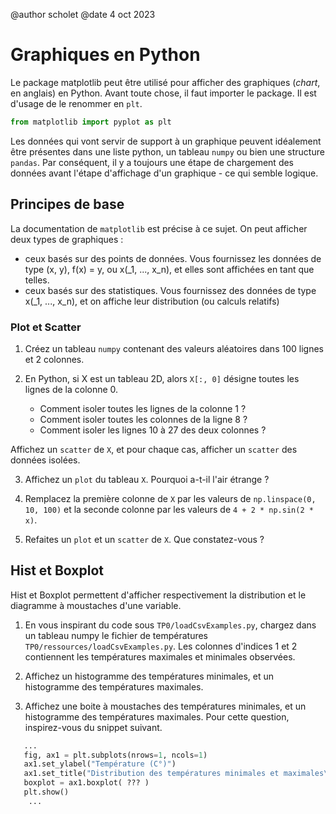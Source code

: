 @author scholet @date 4 oct 2023

# Graphiques en Python

Le package matplotlib peut être utilisé pour afficher des graphiques (_chart_, en anglais) en Python. Avant toute chose, il faut importer le package. Il est d'usage de le renommer en `plt`.

```python
from matplotlib import pyplot as plt
```

Les données qui vont servir de support à un graphique peuvent idéalement être présentes dans une liste python, un tableau `numpy` ou bien une structure `pandas`. Par conséquent, il y a toujours une étape de chargement des données avant l'étape d'affichage d'un graphique - ce qui semble logique.

## Principes de base

La documentation de `matplotlib` est précise à ce sujet. On peut afficher deux types de graphiques : 
* ceux basés sur des points de données. Vous fournissez les données de type (x, y), f(x) = y, ou x(_1, ..., x_n), et elles sont affichées en tant que telles.
* ceux basés sur des statistiques. Vous fournissez des données de type x(_1, ..., x_n), et on affiche leur distribution (ou calculs relatifs)

### Plot et Scatter

1. Créez un tableau `numpy` contenant des valeurs aléatoires dans 100 lignes et 2 colonnes.

2. En Python, si X est un tableau 2D, alors `X[:, 0]` désigne toutes les lignes de la colonne 0.
   * Comment isoler toutes les lignes de la colonne 1 ?
   * Comment isoler toutes les colonnes de la ligne 8 ?
   * Comment isoler les lignes 10 à 27 des deux colonnes ?

Affichez un `scatter` de `X`, et pour chaque cas, afficher un `scatter` des données isolées.

3. Affichez un `plot` du tableau `X`. Pourquoi a-t-il l'air étrange ?

4. Remplacez la première colonne de `X` par les valeurs de `np.linspace(0, 10, 100)` et la seconde colonne par les valeurs de `4 + 2 * np.sin(2 * x)`.

5. Refaites un `plot` et un `scatter` de `X`. Que constatez-vous ?

## Hist et Boxplot

Hist et Boxplot permettent d'afficher respectivement la distribution et le diagramme à moustaches d'une variable.

1. En vous inspirant du code sous `TP0/loadCsvExamples.py`, chargez dans un tableau numpy le fichier de températures `TP0/ressources/loadCsvExamples.py`. Les colonnes d'indices 1 et 2 contiennent les températures maximales et minimales observées.

2. Affichez un histogramme des températures minimales, et un histogramme des températures maximales.

3. Affichez une boite à moustaches des températures minimales, et un histogramme des températures maximales. Pour cette question, inspirez-vous du snippet suivant.


```python
   ...
   fig, ax1 = plt.subplots(nrows=1, ncols=1)
   ax1.set_ylabel("Température (C°)")
   ax1.set_title("Distribution des températures minimales et maximales\n observées au Moule entre févier et mai 2023")
   boxplot = ax1.boxplot( ??? )
   plt.show()
    ...
```



